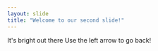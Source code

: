 ```yaml
---
layout: slide
title: "Welcome to our second slide!"
---
```

It's bright out there
Use the left arrow to go back!
